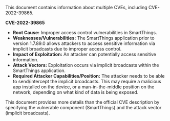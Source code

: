 This document contains information about multiple CVEs, including CVE-2022-39865.

**CVE-2022-39865**

*   **Root Cause:** Improper access control vulnerabilities in SmartThings.
*   **Weaknesses/Vulnerabilities:** The SmartThings application prior to version 1.7.89.0 allows attackers to access sensitive information via implicit broadcasts due to improper access control.
*  **Impact of Exploitation:** An attacker can potentially access sensitive information.
*   **Attack Vectors:** Exploitation occurs via implicit broadcasts within the SmartThings application.
*   **Required Attacker Capabilities/Position:** The attacker needs to be able to send/intercept the implicit broadcasts. This may require a malicious app installed on the device, or a man-in-the-middle position on the network, depending on what kind of data is being exposed.

This document provides more details than the official CVE description by specifying the vulnerable component (SmartThings) and the attack vector (implicit broadcasts).